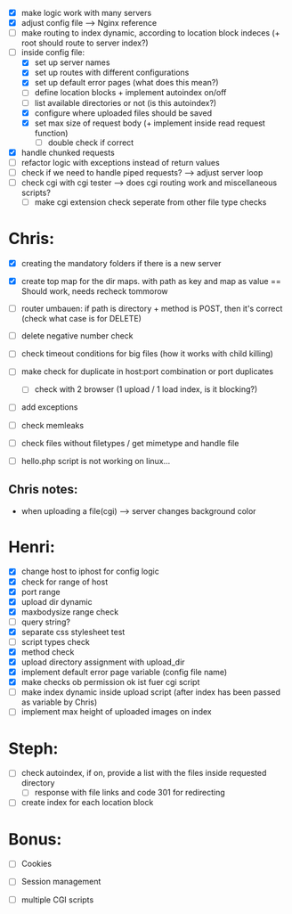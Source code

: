 
- [x] make logic work with many servers
 - [x] adjust config file --> Nginx reference
 - [ ] make routing to index dynamic, according to location block indeces (+ root should route to server index?)
- [ ] inside config file:
	- [x] set up server names
	- [x] set up routes with different configurations
	- [x] set up default error pages (what does this mean?)
	- [ ] define location blocks + implement autoindex on/off
	- [ ] list available directories or not (is this autoindex?)
	- [x] configure where uploaded files should be saved
	- [x] set max size of request body (+ implement inside read request function)
		- [ ] double check if correct
- [x] handle chunked requests
- [ ] refactor logic with exceptions instead of return values
- [ ] check if we need to handle piped requests? --> adjust server loop
- [ ] check cgi with cgi tester --> does cgi routing work and miscellaneous scripts?
	- [ ] make cgi extension check seperate from other file type checks

# Chris:
- [x] creating the mandatory folders if there is a new server
- [x] create top map for the dir maps. with path as key and map as value == Should work, needs recheck tommorow
- [ ] router umbauen: if path is directory + method is POST, then it's correct (check what case is for DELETE) 
- [ ] delete negative number check
- [ ] check timeout conditions for big files (how it works with child killing)
- [ ] make check for duplicate in host:port combination or port duplicates
	- [ ] check with 2 browser (1 upload / 1 load index, is it blocking?)
- [ ] add exceptions
- [ ] check memleaks
- [ ] check files without filetypes / get mimetype and handle file
- [ ] hello.php script is not working on linux...


## Chris notes:
- when uploading a file(cgi) --> server changes background color

# Henri:
- [x] change host to iphost for config logic
- [x] check for range of host
- [x] port range
- [x] upload dir dynamic
- [x] maxbodysize range check
- [ ] query string? 
- [x] separate css stylesheet test
- [ ] script types check 
- [x] method check 
- [x] upload directory assignment with upload_dir 
- [x] implement default error page variable (config file name)
- [x] make checks ob permission ok ist fuer cgi script 
- [ ] make index dynamic inside upload script (after index has been passed as variable by Chris)
- [ ] implement max height of uploaded images on index

# Steph:
 - [ ] check autoindex, if on, provide a list with the files inside requested directory
	- [ ] response with file links and code 301 for redirecting
- [ ] create index for each location block

# Bonus:

- [ ] Cookies
- [ ] Session management
- [ ] multiple CGI scripts



